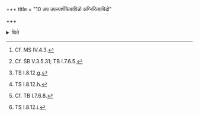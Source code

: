 +++
title = "10 अप उपस्पर्शयित्वाविन्नो अग्निरित्याविदो"

+++

<details><summary>थिते</summary>

10. After (the Adhvaryu) has made him (the sacrificer) to touch water,[^1] having led him out of the Agnīdhra-shed while making him recite[^2] the Āvid-(formulae) beginning with āvinno agniḥ[^3] then having uttered eṣā vo bharatā rājā,[^4] gives a bow to the sacrificers[^5] with vajro'si.[^6]  

[^1]: Cf. MS IV.4.3.  

[^2]: Cf. ŚB V.3.5.31; TB I.7.6.5.  

[^3]: TS I.8.12.g.  

[^4]: TS I.8.12.h.  

[^5]: Cf. TB I.7.6.8.  

[^6]: TS I.8.12.i.  
</details>
